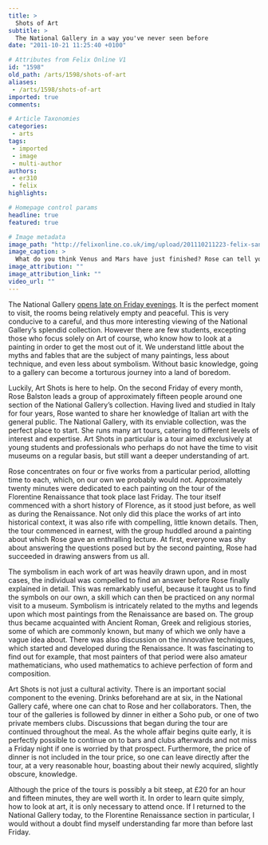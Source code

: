 ```yaml
---
title: >
  Shots of Art
subtitle: >
  The National Gallery in a way you've never seen before
date: "2011-10-21 11:25:40 +0100"

# Attributes from Felix Online V1
id: "1598"
old_path: /arts/1598/shots-of-art
aliases:
 - /arts/1598/shots-of-art
imported: true
comments:

# Article Taxonomies
categories:
 - arts
tags:
 - imported
 - image
 - multi-author
authors:
 - er310
 - felix
highlights:

# Homepage control params
headline: true
featured: true

# Image metadata
image_path: "http://felixonline.co.uk/img/upload/201110211223-felix-sandrobotticelli2.jpg"
image_caption: >
  What do you think Venus and Mars have just finished? Rose can tell you
image_attribution: ""
image_attribution_link: ""
video_url: ""
---
```


The National Gallery [opens late on Friday evenings](http://www.nationalgallery.org.uk/whats-on/friday-lates/). It is the perfect moment to visit, the rooms being relatively empty and peaceful. This is very conducive to a careful, and thus more interesting viewing of the National Gallery’s splendid collection. However there are few students, excepting those who focus solely on Art of course, who know how to look at a painting in order to get the most out of it. We understand little about the myths and fables that are the subject of many paintings, less about technique, and even less about symbolism. Without basic knowledge, going to a gallery can become a torturous journey into a land of boredom.

Luckily, Art Shots is here to help. On the second Friday of every month, Rose Balston leads a group of approximately fifteen people around one section of the National Gallery’s collection. Having lived and studied in Italy for four years, Rose wanted to share her knowledge of Italian art with the general public. The National Gallery, with its enviable collection, was the perfect place to start. She runs many art tours, catering to different levels of interest and expertise. Art Shots in particular is a tour aimed exclusively at young students and professionals who perhaps do not have the time to visit museums on a regular basis, but still want a deeper understanding of art.

Rose concentrates on four or five works from a particular period, allotting time to each, which, on our own we probably would not. Approximately twenty minutes were dedicated to each painting on the tour of the Florentine Renaissance that took place last Friday. The tour itself commenced with a short history of Florence, as it stood just before, as well as during the Renaissance. Not only did this place the works of art into historical context, it was also rife with compelling, little known details. Then, the tour commenced in earnest, with the group huddled around a painting about which Rose gave an enthralling lecture. At first, everyone was shy about answering the questions posed but by the second painting, Rose had succeeded in drawing answers from us all.

The symbolism in each work of art was heavily drawn upon, and in most cases, the individual was compelled to find an answer before Rose finally explained in detail. This was remarkably useful, because it taught us to find the symbols on our own, a skill which can then be practiced on any normal visit to a museum. Symbolism is intricately related to the myths and legends upon which most paintings from the Renaissance are based on. The group thus became acquainted with Ancient Roman, Greek and religious stories, some of which are commonly known, but many of which we only have a vague idea about. There was also discussion on the innovative techniques, which started and developed during the Renaissance. It was fascinating to find out for example, that most painters of that period were also amateur mathematicians, who used mathematics to achieve perfection of form and composition.

Art Shots is not just a cultural activity. There is an important social component to the evening. Drinks beforehand are at six, in the National Gallery café, where one can chat to Rose and her collaborators. Then, the tour of the galleries is followed by dinner in either a Soho pub, or one of two private members clubs. Discussions that began during the tour are continued throughout the meal. As the whole affair begins quite early, it is perfectly possible to continue on to bars and clubs afterwards and not miss a Friday night if one is worried by that prospect. Furthermore, the price of dinner is not included in the tour price, so one can leave directly after the tour, at a very reasonable hour, boasting about their newly acquired, slightly obscure, knowledge.

Although the price of the tours is possibly a bit steep, at £20 for an hour and fifteen minutes, they are well worth it. In order to learn quite simply, how to look at art, it is only necessary to attend once. If I returned to the National Gallery today, to the Florentine Renaissance section in particular, I would without a doubt find myself understanding far more than before last Friday.
